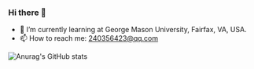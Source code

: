 ### Hi there 👋
- 🌱 I’m currently learning at George Mason University, Fairfax, VA, USA.
- 📫 How to reach me: 240356423@qq.com

![Anurag's GitHub stats](https://github-readme-stats.vercel.app/api?username=lx913&show_icons=true&theme=vue)

<!--
**lee3yearsold/lee3yearsold** is a ✨ _special_ ✨ repository because its `README.md` (this file) appears on your GitHub profile.

Here are some ideas to get you started:

- 🔭 I’m currently working on ...
- 🌱 I’m currently learning ...
- 👯 I’m looking to collaborate on ...
- 🤔 I’m looking for help with ...
- 💬 Ask me about ...
- 📫 How to reach me: ...
- 😄 Pronouns: ...
- ⚡ Fun fact: ...
-->
